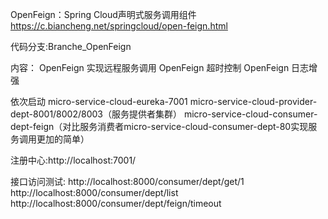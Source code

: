OpenFeign：Spring Cloud声明式服务调用组件 https://c.biancheng.net/springcloud/open-feign.html

代码分支:Branche_OpenFeign

内容：
OpenFeign 实现远程服务调用
OpenFeign 超时控制
OpenFeign 日志增强

依次启动 
micro-service-cloud-eureka-7001
micro-service-cloud-provider-dept-8001/8002/8003（服务提供者集群）
micro-service-cloud-consumer-dept-feign（对比服务消费者micro-service-cloud-consumer-dept-80实现服务调用更加的简单）


注册中心:http://localhost:7001/

接口访问测试:
http://localhost:8000/consumer/dept/get/1
http://localhost:8000/consumer/dept/list
http://localhost:8000/consumer/dept/feign/timeout


